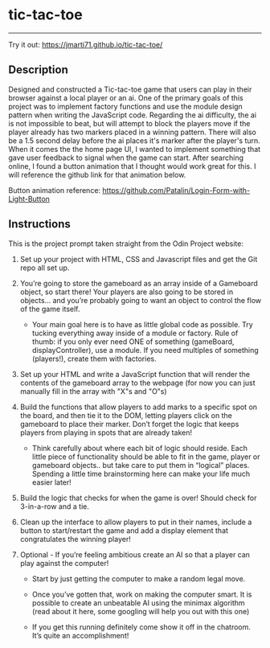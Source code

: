 # tic-tac-toe
-------------
Try it out: https://jmarti71.github.io/tic-tac-toe/

## Description
Designed and constructed a Tic-tac-toe game that users can play in their browser against a local player or an ai. One of the primary goals of this project was to implement factory functions and use the module design pattern when writing the JavaScript code. Regarding the ai difficulty, the ai is not impossible to beat, but will attempt to block the players move if the player already has two markers placed in a winning pattern. There will also be a 1.5 second delay before the ai places it's marker after the player's turn. When it comes the the home page UI, I wanted to implement something that gave user feedback to signal when the game can start. After searching online, I found a button animation that I thought would work great for this. I will reference the github link for that animation below.

Button animation reference: https://github.com/Patalin/Login-Form-with-Light-Button

## Instructions
This is the project prompt taken straight from the Odin Project website:

1. Set up your project with HTML, CSS and Javascript files and get the Git repo all set up.

2. You’re going to store the gameboard as an array inside of a Gameboard object, so start there! Your players are also going to be stored in objects… and you’re probably going to want an object to control the flow of the game itself.
    * Your main goal here is to have as little global code as possible. Try tucking everything away inside of a module or factory. Rule of thumb: if you only ever need ONE of something (gameBoard, displayController), use a module. If you need multiples of something (players!), create them with factories.

3. Set up your HTML and write a JavaScript function that will render the contents of the gameboard array to the webpage (for now you can just manually fill in the array with "X"s and "O"s)

4. Build the functions that allow players to add marks to a specific spot on the board, and then tie it to the DOM, letting players click on the gameboard to place their marker. Don’t forget the logic that keeps players from playing in spots that are already taken!
    * Think carefully about where each bit of logic should reside. Each little piece of functionality should be able to fit in the game, player or gameboard objects.. but take care to put them in “logical” places. Spending a little time brainstorming here can make your life much easier later!

5. Build the logic that checks for when the game is over! Should check for 3-in-a-row and a tie.

6. Clean up the interface to allow players to put in their names, include a button to start/restart the game and add a display element that congratulates the winning player!

7. Optional - If you’re feeling ambitious create an AI so that a player can play against the computer!
    * Start by just getting the computer to make a random legal move.

    * Once you’ve gotten that, work on making the computer smart. It is possible to create an unbeatable AI using the minimax algorithm (read about it here, some googling will help you out with this one)

    * If you get this running definitely come show it off in the chatroom. It’s quite an accomplishment!